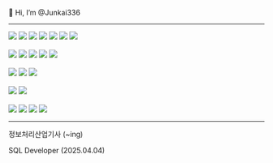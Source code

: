 👋 Hi, I’m @Junkai336

***

<div>
<img src="https://img.shields.io/badge/HTML5-E34F26?style=flat&logo=html5&logoColor=white"/>
<img src="https://img.shields.io/badge/CSS3-1572B6?style=flat&logo=css3&logoColor=white"/>
<img src="https://img.shields.io/badge/JavaScript-F7DF1E?style=flat&logo=Javascript&logoColor=white"/>
<img src="https://img.shields.io/badge/Jquery-0769AD?style=flat&logo=Jquery&logoColor=white">
<img src="https://img.shields.io/badge/TypeScript-3178C6?style=flat&logo=typescript&logoColor=white"/>
<img src="https://img.shields.io/badge/React-61DAFB?style=flat&logo=React&logoColor=black"> 
<img src="https://img.shields.io/badge/Node.js-339933?style=flat&logo=node.js&logoColor=white"/>
</div>

<br>

<div>
  <img src="https://img.shields.io/badge/Java-007396?style=flat&logo=Java&logoColor=white">
  <img src="https://img.shields.io/badge/SpringBoot-6DB33F?style=flat&logo=Springboot&logoColor=white">
  <img src="https://img.shields.io/badge/MySQL-4479A1?style=flat&logo=MySQL&logoColor=white">
  <img src="https://img.shields.io/badge/MicrosoftSQLServer-CC2927?style=flat&logo=MicrosoftSQLServer&logoColor=white">
  <img src="https://img.shields.io/badge/MongoDB-47A248?style=flat&logo=MongoDB&logoColor=white">
</div>

<br>

<div>
  <img src="https://img.shields.io/badge/BootStrap-7952B3?style=flat&logo=Bootstrap&logoColor=white">
  <img src="https://img.shields.io/badge/AntDesign-0170FE?style=flat&logo=Antdesign&logoColor=white">
  <img src="https://img.shields.io/badge/FontAwesome-339AF0?style=flat&logo=Fontawesome&logoColor=white">
</div>

<br>

<div>
  <img src="https://img.shields.io/badge/JPA-FF3366?style=flat&logo=JPA&logoColor=white">
  <img src="https://img.shields.io/badge/MyBatis-D0271D?style=flat&logo=Mybatis&logoColor=white">
</div>

<br>

<div>
  <img src="https://img.shields.io/badge/Github-181717?style=flat&logo=GitHub&logoColor=white">
  <img src="https://img.shields.io/badge/Gitlab-FC6D26?style=flat&logo=GitLab&logoColor=white">
  <img src="https://img.shields.io/badge/Figma-F24E1E?style=flat&logo=Figma&logoColor=white">
  <img src="https://img.shields.io/badge/Notion-000000?style=flat&logo=Notion&logoColor=white">
</div>

***

<div>
  <p>정보처리산업기사 (~ing)</p>
  <p>SQL Developer (2025.04.04)</p>
</div>
